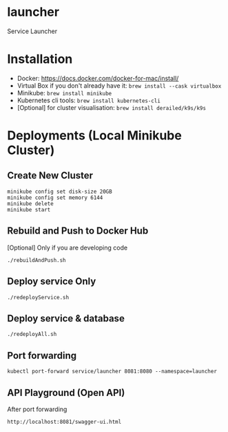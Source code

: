 # launcher

Service Launcher

# Installation
* Docker: https://docs.docker.com/docker-for-mac/install/
* Virtual Box if you don't already have it: `brew install --cask virtualbox`
* Minikube: `brew install minikube`
* Kubernetes cli tools: `brew install kubernetes-cli`
* [Optional] for cluster visualisation: `brew install derailed/k9s/k9s`

# Deployments (Local Minikube Cluster)

## Create New Cluster
```
minikube config set disk-size 20GB
minikube config set memory 6144
minikube delete
minikube start
```

## Rebuild and Push to Docker Hub
[Optional] Only if you are developing code
```
./rebuildAndPush.sh
```

## Deploy service Only
```
./redeployService.sh
```

## Deploy service & database
```
./redeployAll.sh
```

## Port forwarding
```
kubectl port-forward service/launcher 8081:8080 --namespace=launcher
```

## API Playground (Open API)
After port forwarding
```
http://localhost:8081/swagger-ui.html
```

